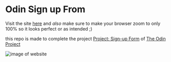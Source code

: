 # Odin Sign up From

Visit the site [here](https://het-477.github.io/odin-sign-up-form-v2/) and _also_ make sure to make your browser zoom to only 100% so it looks perfect or as intended ;)

this repo is made to complete the project [Project: Sign-up Form](https://www.theodinproject.com/lessons/node-path-intermediate-html-and-css-sign-up-form) of [The Odin Project](https://www.theodinproject.com/dashboard)

![image of website](image.png)
